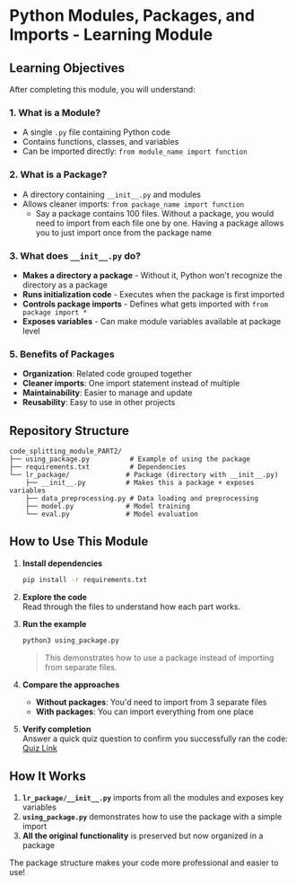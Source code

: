 # Python Modules, Packages, and Imports - Learning Module

## Learning Objectives

After completing this module, you will understand:

### 1. **What is a Module?**
- A single `.py` file containing Python code
- Contains functions, classes, and variables
- Can be imported directly: `from module_name import function`

### 2. **What is a Package?**
- A directory containing `__init__.py` and modules
- Allows cleaner imports: `from package_name import function`
  - Say a package contains 100 files. Without a package, you would need to import from each file one by one. Having a package allows you to just import once from the package name

### 3. **What does `__init__.py` do?**
- **Makes a directory a package** - Without it, Python won't recognize the directory as a package
- **Runs initialization code** - Executes when the package is first imported
- **Controls package imports** - Defines what gets imported with `from package import *`
- **Exposes variables** - Can make module variables available at package level

### 5. **Benefits of Packages**
- **Organization**: Related code grouped together
- **Cleaner imports**: One import statement instead of multiple
- **Maintainability**: Easier to manage and update
- **Reusability**: Easy to use in other projects

## Repository Structure

```
code_splitting_module_PART2/
├── using_package.py          # Example of using the package
├── requirements.txt          # Dependencies
└── lr_package/              # Package (directory with __init__.py)
    ├── __init__.py          # Makes this a package + exposes variables
    ├── data_preprocessing.py # Data loading and preprocessing
    ├── model.py             # Model training
    └── eval.py              # Model evaluation
```

## How to Use This Module

1. **Install dependencies**
   ```bash
   pip install -r requirements.txt
   ```

2. **Explore the code**  
   Read through the files to understand how each part works.

3. **Run the example**
   ```bash
   python3 using_package.py
   ```
   > This demonstrates how to use a package instead of importing from separate files.

4. **Compare the approaches**
   - **Without packages**: You'd need to import from 3 separate files
   - **With packages**: You can import everything from one place

5. **Verify completion**  
   Answer a quick quiz question to confirm you successfully ran the code:  
   [Quiz Link]([https://docs.google.com/forms/d/e/1FAIpQLSdKIJtP58M1xWkUSXqe73a7gJXmpA2pqgUKg_MiPblw5IjPoQ/viewform?usp=header])

## How It Works

1. **`lr_package/__init__.py`** imports from all the modules and exposes key variables
2. **`using_package.py`** demonstrates how to use the package with a simple import
3. **All the original functionality** is preserved but now organized in a package

The package structure makes your code more professional and easier to use!
